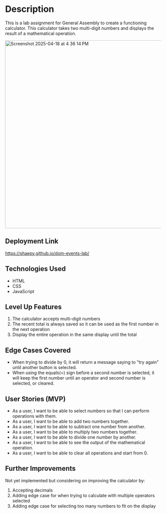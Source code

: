 
# Description
This is a lab assignment for General Assembly to create a functioning calculator. This calculator takes two multi-digit numbers and displays the result of a mathematical operation.

<img width="606" alt="Screenshot 2025-04-18 at 4 36 14 PM" src="https://github.com/user-attachments/assets/670fa931-d568-4c1a-b2a6-41b6ef4646a0" />

## Deployment Link
https://shaepy.github.io/dom-events-lab/

## Technologies Used
* HTML
* CSS
* JavaScript

## Level Up Features
1. The calculator accepts multi-digit numbers
2. The recent total is always saved so it can be used as the first number in the next operation
3. Display the entire operation in the same display until the total

## Edge Cases Covered
* When trying to divide by 0, it will return a message saying to "try again" until another button is selected.
* When using the equals(=) sign before a second number is selected, it will keep the first number until an operator and second number is selected, or cleared.

## User Stories (MVP)
* As a user, I want to be able to select numbers so that I can perform operations with them.
* As a user, I want to be able to add two numbers together.
* As a user, I want to be able to subtract one number from another.
* As a user, I want to be able to multiply two numbers together.
* As a user, I want to be able to divide one number by another.
* As a user, I want to be able to see the output of the mathematical operation.
* As a user, I want to be able to clear all operations and start from 0.

## Further Improvements
Not yet implemented but considering on improving the calculator by:

1. Accepting decimals
2. Adding edge case for when trying to calculate with multiple operators selected
3. Adding edge case for selecting too many numbers to fit on the display
